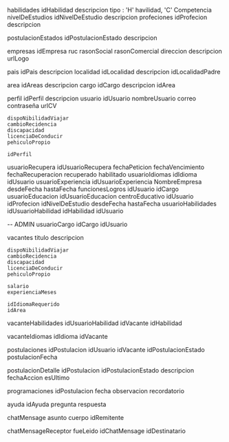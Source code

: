 habilidades
    idHabilidad
    descripcion
    tipo : 'H' havilidad, 'C' Competencia
nivelDeEstudios
    idNivelDeEstudio
    descripcion
profeciones
    idProfecion
    descripcion




postulacionEstados
    idPostulacionEstado
    descripcion



empresas
    idEmpresa
    ruc
    rasonSocial
    rasonComercial
    direccion
    descripcion
    urlLogo




pais
    idPais
    descripcion
localidad
    idLocalidad
    descripcion
    idLocalidadPadre




area
    idAreas
    descripcion
cargo
    idCargo
    descripcion
    idArea





perfil
    idPerfil
    descripcion
usuario
    idUsuario
    nombreUsuario
    correo
    contraseña
    urlCV

    dispoNibilidadViajar
    cambioRecidencia
    discapacidad
    licenciaDeConducir
    pehiculoPropio

    idPerfil
usuarioRecupera
    idUsuarioRecupera
    fechaPeticion
    fechaVencimiento
    fechaRecuperacion
    recuperado
    habilitado
usuarioIdiomas
    idIdioma
    idUsuario
usuarioExperiencia
    idUsuarioExperiencia
    NombreEmpresa
    desdeFecha
    hastaFecha
    funcionesLogros
    idUsuario
    idCargo
usuarioEducacion
    idUsuarioEducacion
    centroEducativo
    idUsuario
    idProfecion
    idNivelDeEstudio
    desdeFecha
    hastaFecha
usuarioHabilidades
    idUsuarioHabilidad
    idHabilidad
    idUsuario

-- ADMIN
usuarioCargo
    idCargo
    idUsuario



vacantes
	titulo
	descripcion

    dispoNibilidadViajar
    cambioRecidencia
    discapacidad
    licenciaDeConducir
    pehiculoPropio

    salario
    experienciaMeses

    idIdiomaRequerido
	idArea
vacanteHabilidades
	idUsuarioHabilidad
	idVacante
    idHabilidad

vacanteIdiomas
    idIdioma
    idVacante




postulaciones
    idPostulacion
    idUsuario
    idVacante
    idPostulacionEstado
    postulacionFecha

postulacionDetalle
    idPostulacion
    idPostulacionEstado
    descripcion
    fechaAccion
    esUltimo


programaciones
    idPostulacion
    fecha
    observacion
    recordatorio

ayuda
    idAyuda
    pregunta
    respuesta


chatMensage
    asunto
    cuerpo
    idRemitente


chatMensageReceptor
    fueLeido
    idChatMensage
    idDestinatario